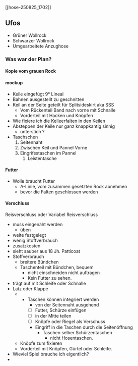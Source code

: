 [[hose-250825_1702]]
## Ufos 
- Grüner Wollrock
- Schwarzer Wollrock
- Umgearbeitete Anzughose
### Was war der Plan?
#### Kopie vom grauen Rock
#### mockup
- Keile eingefügt 9° Lineal
- Bahnen ausgestellt zu geschnitten
- Keil an der Seite geteilt für Splitsideskirt aka SSS
	- Vom Rückenteil Band nach vorne mit Schnalle
	- Vorderteil mit Hacken und Knöpfen
- Wie fixiere ich die Kelleerfalten in den Keilen
- Absteppen der Keile nur ganz knappkantig sinnig
	- unterstich ?
- Taschschen
	1. Seitennaht
	2. Zwischen Keil und Pannel Vorne
	3. Eingrifsstaschen im Pannel
		1. Leistentasche
#### Futter
-  Wolle braucht Futter
	- A-Linie, vom zusammen gesetzten Rock abnehmen
	- bevor die Falten geschlossen werden
#### Verschluss
Reisverschluss oder Variabel
Reisverschluss
- muss eingenäht werden
	- üben
- weite festgelegt
- wenig Stoffverbrauch
- zusatzkosten
- sieht sauber aus
18 Jh. Patticoat
- Stoffverbrauch
	- breitere Bündchen
	- Taschenteil mit Bündchen, bequem 
		- nicht einschneiden nicht auftragen 
		- Kein Futter zu sehen.
- trägt auf mit Schleife oder Schnalle
- Latz oder Klappe
	- - Taschen können integriert werden
		- von der Seitennaht ausgehend
		- [ ] Futter, Schürze einfügen
		- [ ] in der Mitte teilen 
		- [ ] Knöpfe oder Riegel als Verschuss
		- Eingriff in die Taschen durch die Seitenöffnung
			- Taschen selber Schürzentaschen
				- nicht Hosentaschen.
	- Knöpfe zum fixieren
	- Vorderteil mit Knöpfen, Gürtel oder Schleife.
- Wieviel Spiel brauche ich eigentlich?
- 
